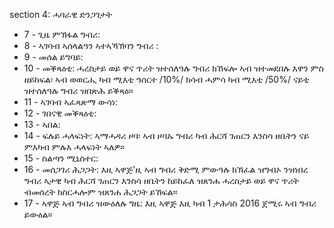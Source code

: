 section 4: ሓባራዊ ድንጋገታት

<ul>
			<li>7 - ጊዜ ምኽፋል ግብሪ: <ul>
			</ul></li>			<li>8 - ኣገባብ ኣሰላልዓን ኣተኣኻኽባን ግብሪ : <ul>
			</ul></li>			<li>9 - መሰል ይግባይ: <ul>
			</ul></li>			<li>10 - መቕጻዕቲ: ሓረስታይ ወይ ዋና ጥሪት ዝተሰለዓሉ ግብሪ ክኸፍሎ ኣብ ዝተመደበሉ እዋን ምስ ዘይከፍል፡ ኣብ ወወርሒ ካብ ሚእቲ ዓሰርተ &#x2F;10%&#x2F; ክሳብ ሓምሳ ካብ ሚእቲ &#x2F;50%&#x2F; ናይቲ ዝተሰለዓሉ ግብሪ ዝበጽሕ ይቕጻዕ።<ul>
			</ul></li>			<li>11 - ኣገባብ ኣፈጻጽማ ውሳነ: <ul>
			</ul></li>			<li>12 - ገበናዊ መቕጻዕቲ: <ul>
			</ul></li>			<li>13 - ኣበል: <ul>
			</ul></li>			<li>14 - ፍሉይ ሓላፍነት: ኣማሓዳሪ ዞባ፡ ኣብ ዞባኡ ግብሪ ካብ ሕርሻ ገጠርን እንስሳ ዘቤትን ናይ ምእካብ ምሉእ ሓላፍነት ኣለዎ።<ul>
			</ul></li>			<li>15 - ስልጣን ሚኒስተር: <ul>
			</ul></li>			<li>16 - መሰጋገሪ ሕጋጋት: እዚ ኣዋጅ&#39;ዚ ኣብ ግብሪ ቅድሚ ምውዓሉ ክኽፈል ዝግብኦ ንዝነበረ ግብሪ ኣታዊ ካብ ሕርሻ ገጠርን እንስሳ ዘቤትን ከይከፈለ ዝጸንሐ ሓረስታይ ወይ ዋና ጥሪት ብመሰረት ክስርሓሎም ዝጸንሐ ሕጋጋት ይኸፍል።<ul>
			</ul></li>			<li>17 - ኣዋጅ ኣብ ግብሪ ዝውዕለሉ ግዜ: እዚ ኣዋጅ እዚ ካብ 1 ታሕሳስ 2016 ጀሚሩ ኣብ ግብሪ ይውዕል።<ul>
			</ul></li></ul>